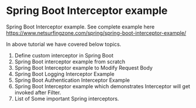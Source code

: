 # Spring Boot Interceptor example

Spring Boot Interceptor example. See complete example here https://www.netsurfingzone.com/spring/spring-boot-interceptor-example/

In above tutorial we have covered below topics.

1. Define custom interceptor in Spring Boot
2. Spring Boot interceptor example from scratch
3. Spring Boot Interceptor example to Modify Request Body
4. Spring Boot Logging Interceptor Example
5. Spring Boot Authentication Interceptor Example
6. Spring Boot Interceptor example which demonstrates Interceptor will get invoked after Filter.
7. List of Some important Spring interceptors.
